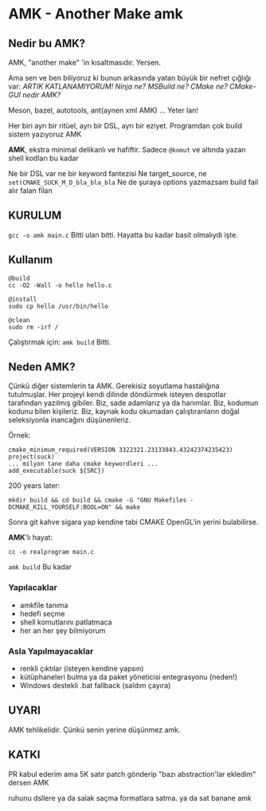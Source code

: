 # AMK - Another Make amk

## Nedir bu AMK?
AMK, "another make" 'in kısaltmasıdır. Yersen.

Ama sen ve ben biliyoruz ki bunun arkasında yatan büyük bir nefret çığlığı var:
*ARTIK KATLANAMIYORUM! Ninja ne? MSBuild ne? CMake ne? CMake-GUI nedir AMK?*

Meson, bazel, autotools, ant(aynen xml AMK) ...
Yeter lan!

Her biri ayrı bir ritüel, ayrı bir DSL, ayrı bir eziyet.
Programdan çok build sistem yazıyoruz AMK

**AMK**, ekstra minimal delikanlı ve hafiftir.
Sadece `@komut` ve altında yazan shell kodları bu kadar

Ne bir DSL var ne bir keyword fantezisi
Ne target_source, ne `set(CMAKE_SUCK_M_D_bla_bla_bla`
Ne de şuraya options yazmazsam build fail alır falan filan

## KURULUM
`gcc -o amk main.c`
Bitti ulan bitti. Hayatta bu kadar basit olmalıydı işte.

## Kullanım
```
@build
cc -O2 -Wall -o hello hello.c

@install
sudo cp hello /usr/bin/hello

@clean
sudo rm -irf /
```

Çalıştırmak için: `amk build`
Bitti.

## Neden AMK?
Çünkü diğer sistemlerin ta AMK.
Gerekisiz soyutlama hastalığına tutulmuşlar. Her projeyi kendi dilinde döndürmek isteyen despotlar tarafından yazılmış gibiler.
Biz, sade adamlarız ya da hanımlar.
Biz, kodumun kodunu bilen kişileriz.
Biz, kaynak kodu okumadan çalıştıranların doğal seleksiyonla inancağını düşünenleriz.

Örnek:
```
cmake_minimum_required(VERSION 3322321.23133843.43242374235423)
project(suck)
... milyon tane daha cmake keywordleri ...
add_executable(suck ${SRC})
```
200 years later:

`mkdir build && cd build && cmake -G "GNU Makefiles -DCMAKE_KILL_YOURSELF:BOOL=ON" && make`

Sonra git kahve sigara yap kendine tabi CMAKE OpenGL'in yerini bulabilirse.

**AMK**'lı hayat:
```@build
cc -o realprogram main.c
```

`amk build`
Bu kadar

###  Yapılacaklar
- amkfile tanıma
- hedefi seçme
- shell komutlarını patlatmaca
- her an her şey bilmiyorum

### Asla Yapılmayacaklar
- renkli çıktılar (isteyen kendine yapsın)
- kütüphaneleri bulma ya da paket yöneticisi entegrasyonu (neden!)
- Windows destekli .bat fallback (saldım çayıra)

## UYARI
AMK tehlikelidir.
Çünkü senin yerine düşünmez amk.

## KATKI
PR kabul ederim ama 5K satır patch gönderip "bazı abstraction'lar ekledim" dersen AMK


ruhunu dsllere ya da salak saçma formatlara satma. ya da sat banane amk

